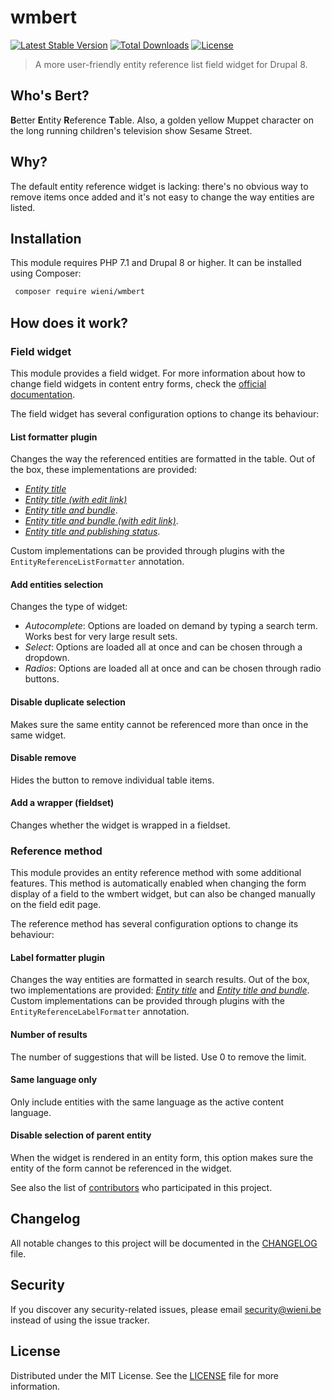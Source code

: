 wmbert
======================

[![Latest Stable Version](https://poser.pugx.org/wieni/wmbert/v/stable)](https://packagist.org/packages/wieni/wmbert)
[![Total Downloads](https://poser.pugx.org/wieni/wmbert/downloads)](https://packagist.org/packages/wieni/wmbert)
[![License](https://poser.pugx.org/wieni/wmbert/license)](https://packagist.org/packages/wieni/wmbert)

> A more user-friendly entity reference list field widget for Drupal 8.

## Who's Bert?
**B**etter **E**ntity **R**eference **T**able. Also, a golden yellow Muppet character on the long running children's television show Sesame Street.

## Why?
The default entity reference widget is lacking: there's no obvious way
to remove items once added and it's not easy to change the way
entities are listed.

## Installation

This module requires PHP 7.1 and Drupal 8 or higher. It can be installed
using Composer:

```bash
 composer require wieni/wmbert
```

## How does it work?
### Field widget
This module provides a field widget. For more information about how to
change field widgets in content entry forms, check the [official
documentation](https://www.drupal.org/docs/user_guide/en/structure-widgets.html).

The field widget has several configuration options to change its
behaviour:

#### List formatter plugin
Changes the way the referenced entities are formatted in the table. Out
of the box, these implementations are provided:
- [_Entity title_](src/Plugin/EntityReferenceListFormatter/Title.php)
- [_Entity title (with edit link)_](src/Plugin/EntityReferenceListFormatter/TitleWithEditLink.php)
- [_Entity title and bundle_](src/Plugin/EntityReferenceListFormatter/TitleBundle.php).
- [_Entity title and bundle (with edit link)_](src/Plugin/EntityReferenceListFormatter/TitleBundleWithEditLink.php).
- [_Entity title and publishing status_](src/Plugin/EntityReferenceListFormatter/TitlePublishing.php).

Custom implementations can be provided through plugins with the
`EntityReferenceListFormatter` annotation.

#### Add entities selection
Changes the type of widget:
- _Autocomplete_: Options are loaded on demand by typing a search term.
  Works best for very large result sets.
- _Select_: Options are loaded all at once and can be chosen through a
  dropdown.
- _Radios_: Options are loaded all at once and can be chosen through
  radio buttons.

#### Disable duplicate selection
Makes sure the same entity cannot be referenced more than once in the
same widget.

#### Disable remove
Hides the button to remove individual table items.

#### Add a wrapper (fieldset)
Changes whether the widget is wrapped in a fieldset.

### Reference method
This module provides an entity reference method with some additional
features. This method is automatically enabled when changing the form
display of a field to the wmbert widget, but can also be changed
manually on the field edit page.

The reference method has several configuration options to change its
behaviour:

#### Label formatter plugin
Changes the way entities are formatted in search results. Out of the
box, two implementations are provided:
[_Entity title_](src/Plugin/EntityReferenceLabelFormatter/Title.php) and
[_Entity title and bundle_](src/Plugin/EntityReferenceLabelFormatter/TitleBundle.php).
Custom implementations can be provided through plugins with the
`EntityReferenceLabelFormatter` annotation.

#### Number of results
The number of suggestions that will be listed. Use 0 to remove the limit.

#### Same language only
Only include entities with the same language as the active content
language.

#### Disable selection of parent entity
When the widget is rendered in an entity form, this option makes sure
the entity of the form cannot be referenced in the widget.

See also the list of
[contributors](https://github.com/wieni/wmmailable/contributors) who
participated in this project.

## Changelog
All notable changes to this project will be documented in the
[CHANGELOG](CHANGELOG.md) file.

## Security
If you discover any security-related issues, please email
[security@wieni.be](mailto:security@wieni.be) instead of using the issue
tracker.

## License
Distributed under the MIT License. See the [LICENSE](LICENSE.md) file
for more information.
